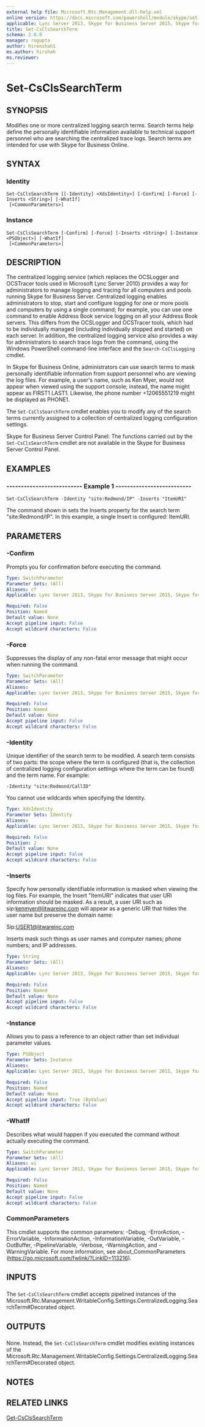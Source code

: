 ```yaml
---
external help file: Microsoft.Rtc.Management.dll-help.xml
online version: https://docs.microsoft.com/powershell/module/skype/set-csclssearchterm
applicable: Lync Server 2013, Skype for Business Server 2015, Skype for Business Server 2019
title: Set-CsClsSearchTerm
schema: 2.0.0
manager: rogupta
author: hirenshah1
ms.author: hirshah
ms.reviewer:
---
```


# Set-CsClsSearchTerm

## SYNOPSIS
Modifies one or more centralized logging search terms.
Search terms help define the personally identifiable information available to technical support personnel who are searching the centralized trace logs.
Search terms are intended for use with Skype for Business Online.


## SYNTAX

### Identity
```
Set-CsClsSearchTerm [[-Identity] <XdsIdentity>] [-Confirm] [-Force] [-Inserts <String>] [-WhatIf]
 [<CommonParameters>]
```

### Instance
```
Set-CsClsSearchTerm [-Confirm] [-Force] [-Inserts <String>] [-Instance <PSObject>] [-WhatIf]
 [<CommonParameters>]
```

## DESCRIPTION
The centralized logging service (which replaces the OCSLogger and OCSTracer tools used in Microsoft Lync Server 2010) provides a way for administrators to manage logging and tracing for all computers and pools running Skype for Business Server.
Centralized logging enables administrators to stop, start and configure logging for one or more pools and computers by using a single command; for example, you can use one command to enable Address Book service logging on all your Address Book servers.
This differs from the OCSLogger and OCSTracer tools, which had to be individually managed (including individually stopped and started) on each server.
In addition, the centralized logging service also provides a way for administrators to search trace logs from the command, using the Windows PowerShell command-line interface and the `Search-CsClsLogging` cmdlet.

In Skype for Business Online, administrators can use search terms to mask personally identifiable information from support personnel who are viewing the log files.
For example, a user's name, such as Ken Myer, would not appear when viewed using the support console; instead, the name might appear as FIRST1 LAST1.
Likewise, the phone number +12065551219 might be displayed as PHONE1.

The `Set-CsClsSearchTerm` cmdlet enables you to modify any of the search terms currently assigned to a collection of centralized logging configuration settings.

Skype for Business Server Control Panel: The functions carried out by the `Set-CsClsSearchTerm` cmdlet are not available in the Skype for Business Server Control Panel.


## EXAMPLES

### -------------------------- Example 1 --------------------------
```
Set-CsClsSearchTerm -Identity "site:Redmond/IP" -Inserts "ItemURI"
```

The command shown in sets the Inserts property for the search term "site:Redmond/IP".
In this example, a single Insert is configured: ItemURI.


## PARAMETERS

### -Confirm
Prompts you for confirmation before executing the command.

```yaml
Type: SwitchParameter
Parameter Sets: (All)
Aliases: cf
Applicable: Lync Server 2013, Skype for Business Server 2015, Skype for Business Server 2019

Required: False
Position: Named
Default value: None
Accept pipeline input: False
Accept wildcard characters: False
```

### -Force
Suppresses the display of any non-fatal error message that might occur when running the command.

```yaml
Type: SwitchParameter
Parameter Sets: (All)
Aliases: 
Applicable: Lync Server 2013, Skype for Business Server 2015, Skype for Business Server 2019

Required: False
Position: Named
Default value: None
Accept pipeline input: False
Accept wildcard characters: False
```

### -Identity
Unique identifier of the search term to be modified.
A search term consists of two parts: the scope where the term is configured (that is, the collection of centralized logging configuration settings where the term can be found) and the term name.
For example:

`-Identity "site:Redmond/CallID"`

You cannot use wildcards when specifying the Identity.

```yaml
Type: XdsIdentity
Parameter Sets: Identity
Aliases: 
Applicable: Lync Server 2013, Skype for Business Server 2015, Skype for Business Server 2019

Required: False
Position: 2
Default value: None
Accept pipeline input: False
Accept wildcard characters: False
```

### -Inserts
Specify how personally identifiable information is masked when viewing the log files.
For example, the Insert "ItemURI" indicates that user URI information should be masked.
As a result, a user URI such as sip:kenmyer@litwareinc.com will appear as a generic URI that hides the user name but preserve the domain name:

Sip:USER1@litwareinc.com

Inserts mask such things as user names and computer names; phone numbers; and IP addresses.

```yaml
Type: String
Parameter Sets: (All)
Aliases: 
Applicable: Lync Server 2013, Skype for Business Server 2015, Skype for Business Server 2019

Required: False
Position: Named
Default value: None
Accept pipeline input: False
Accept wildcard characters: False
```

### -Instance
Allows you to pass a reference to an object rather than set individual parameter values.

```yaml
Type: PSObject
Parameter Sets: Instance
Aliases: 
Applicable: Lync Server 2013, Skype for Business Server 2015, Skype for Business Server 2019

Required: False
Position: Named
Default value: None
Accept pipeline input: True (ByValue)
Accept wildcard characters: False
```

### -WhatIf
Describes what would happen if you executed the command without actually executing the command.

```yaml
Type: SwitchParameter
Parameter Sets: (All)
Aliases: wi
Applicable: Lync Server 2013, Skype for Business Server 2015, Skype for Business Server 2019

Required: False
Position: Named
Default value: None
Accept pipeline input: False
Accept wildcard characters: False
```

### CommonParameters
This cmdlet supports the common parameters: -Debug, -ErrorAction, -ErrorVariable, -InformationAction, -InformationVariable, -OutVariable, -OutBuffer, -PipelineVariable, -Verbose, -WarningAction, and -WarningVariable. For more information, see about_CommonParameters (https://go.microsoft.com/fwlink/?LinkID=113216).

## INPUTS

###  
The `Set-CsClsSearchTerm` cmdlet accepts pipelined instances of the Microsoft.Rtc.Management.WritableConfig.Settings.CentralizedLogging.SearchTerm#Decorated object.

## OUTPUTS

###  
None.
Instead, the `Set-CsClsSearchTerm` cmdlet modifies existing instances of the Microsoft.Rtc.Management.WritableConfig.Settings.CentralizedLogging.SearchTerm#Decorated object.

## NOTES

## RELATED LINKS

[Get-CsClsSearchTerm](Get-CsClsSearchTerm.md)


